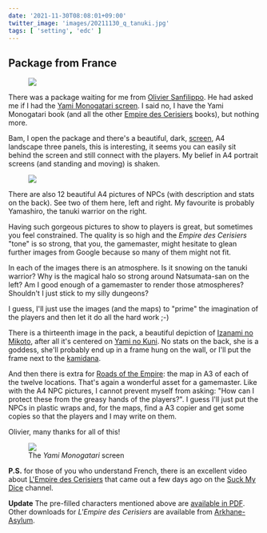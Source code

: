 ```yaml
---
date: '2021-11-30T08:08:01+09:00'
twitter_image: 'images/20211130_q_tanuki.jpg'
tags: [ 'setting', 'edc' ]
---
```


## Package from France

<figure class="right small">
<a href="images/20211130_tanuki.jpg"><img src="images/20211130_tanuki.jpg" loading="lazy" /></a>
<figcaption>
</figcaption>
</figure>

There was a package waiting for me from [Olivier Sanfilippo](https://twitter.com/Akae06). He had asked me if I had the [Yami Monogatari screen](https://www.arkhane-asylum.fr/en/product/pack-yami-2/). I said no, I have the Yami Monogatari book (and all the other [Empire des Cerisiers](20210225.html?f=package_from_france&t=L_Empire_des_Cerisiers) books), but nothing more.

Bam, I open the package and there's a beautiful, dark, [screen](#screen), A4 landscape three panels, this is interesting, it seems you can easily sit behind the screen and still connect with the players. My belief in A4 portrait screens (and standing and moving) is shaken.

<figure class="left small">
<a href="images/20211130_natsumata.jpg"><img src="images/20211130_natsumata.jpg" loading="lazy" /></a>
<figcaption>
</figcaption>
</figure>

There are also 12 beautiful A4 pictures of NPCs (with description and stats on the back). See two of them here, left and right. My favourite is probably Yamashiro, the tanuki warrior on the right.

Having such gorgeous pictures to show to players is great, but sometimes you feel constrained. The quality is so high and the _Empire des Cerisiers_ "tone" is so strong, that you, the gamemaster, might hesitate to glean further images from Google because so many of them might not fit.

In each of the images there is an atmosphere. Is it snowing on the tanuki warrior? Why is the magical halo so strong around Natsumata-san on the left? Am I good enough of a gamemaster to render those atmospheres? Shouldn't I just stick to my silly dungeons?

I guess, I'll just use the images (and the maps) to "prime" the imagination of the players and then let it do all the hard work ;-)

There is a thirteenth image in the pack, a beautiful depiction of [Izanami no Mikoto](https://en.wikipedia.org/wiki/Izanami), after all it's centered on [Yami no Kuni](https://en.wikipedia.org/wiki/Yomi). No stats on the back, she is a goddess, she'll probably end up in a frame hung on the wall, or I'll put the frame next to the [kamidana](https://en.wikipedia.org/wiki/Kamidana).

And then there is extra for [Roads of the Empire](20210818.html?f=package_from_france&t=Roads_of_the_Empire): the map in A3 of each of the twelve locations. That's again a wonderful asset for a gamemaster. Like with the A4 NPC pictures, I cannot prevent myself from asking: "How can I protect these from the greasy hands of the players?". I guess I'll just put the NPCs in plastic wraps and, for the maps, find a A3 copier and get some copies so that the players and I may write on them.

Olivier, many thanks for all of this!

<figure id="screen" class="banner">
<a href="images/20211130_screen.jpg"><img src="images/20211130_screen.jpg" loading="lazy" /></a>
<figcaption>
The <em>Yami Monogatari</em> screen
</figcaption>
</figure>

**P.S.** for those of you who understand French, there is an excellent video about [L'Empire des Cerisiers](https://www.youtube.com/watch?v=2fPsgOQSL90) that came out a few days ago on the [Suck My Dice](https://www.youtube.com/channel/UCvWkv4MqHlSXXh-QCCxmvoQ) channel.

**Update** The pre-filled characters mentioned above are [available in PDF](https://arkhane-asylum.fr/download/5224/). Other downloads for _L'Empire des Cerisiers_ are available from [Arkhane-Asylum](https://arkhane-asylum.fr/telechargement/).

